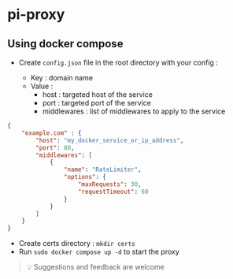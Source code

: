 pi-proxy
========


## Using docker compose

- Create `config.json` file in the root directory with your config : 

    - Key : domain name 
    - Value : 
        - host : targeted host of the service
        - port : targeted port of the service
        - middlewares : list of middlewares to apply to the service

```json
{
    "example.com" : {
        "host": "my_docker_service_or_ip_address",
        "port": 80,
        "middlewares": [
            {
                "name": "RateLimiter",
                "options": {
                    "maxRequests": 30,
                    "requestTimeout": 60
                }
            }
        ]
    }
}
```

- Create certs directory : `mkdir certs`
- Run `sudo docker compose up -d` to start the proxy



> 💡 Suggestions and feedback are welcome
